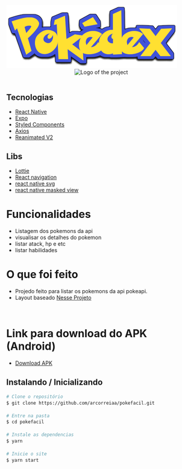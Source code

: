 <img src="https://github.com/arcorreiaa/pokefacil/blob/master/src/assets/img/pokedex.png" alt="Logo of the project" align="left">
</br>


</br>
</br>
<div align="center">
</br></br>
 
<img src="https://camo.githubusercontent.com/0f2c70574431dce1408dbf93252b2b1af546e1d08c4302039b97a3d23cf763d2/68747470733a2f2f692e696d6775722e636f6d2f397368427630692e6a7067" width="300" height="600" alt="Logo of the project" align="center">
</div>
</br>

## Tecnologias

- [React Native](https://reactnative.dev/)
- [Expo](https://expo.dev/)
- [Styled Components](https://styled-components.com/)
- [Axios](https://axios-http.com/ptbr/)
- [Reanimated V2](https://docs.swmansion.com/react-native-reanimated/)

## Libs

- [Lottie](https://lottiefiles.com/)
- [React navigation](https://reactnavigation.org/)
- [react native svg](https://github.com/react-native-svg/react-native-svg)
- [react native masked view](https://github.com/react-native-masked-view/masked-view)

# Funcionalidades

- Listagem dos pokemons da api
- visualisar os detalhes do pokemon
- listar atack, hp e etc
- listar habilidades



# O que foi feito

- Projedo feito para listar os pokemons da api pokeapi.
- Layout baseado [Nesse Projeto](https://www.behance.net/gallery/95727849/Pokdex-App/modules/552909481/)

</br>

# Link para download do APK (Android)

- [Download APK](https://drive.google.com/file/d/1NrUKOVB-PyWvCwZ7ANIozcTwfQbp-c8g/view?usp=sharing)

## Instalando / Inicializando

```bash
# Clone o repositório
$ git clone https://github.com/arcorreiaa/pokefacil.git

# Entre na pasta
$ cd pokefacil

# Instale as dependencias
$ yarn

# Inicie o site
$ yarn start
```
